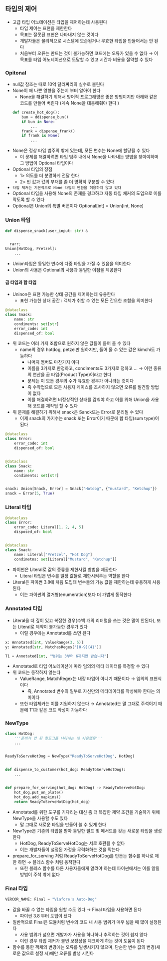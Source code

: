 ## 타입의 제어

- 고급 타입 어노테이션은 타입을 제어하는데 사용된다
    - 타입 제어는 표현을 제한한다
    - 목표는 잘못된 표현은 나타내지 않는 것이다
    - 개발자들은 물리적으로 시스템에 모순된거나 무효한 타입을 만들어서는 안 된다
  - 처음부터 오류는 만드는 것이 불가능하면 코드에는 오류가 있을 수 없다 &rarr; 이 목표를 타입 어노테이션으로 도달할 수 있고 시간과 비용을 절약할 수 있다

### Opitonal

- null값 참조는 때로 10억 달러짜리의 실수로 불린다
- None이 왜 나쁜 영향을 주는지 부터 알아야 한다
    - None을 해결하기 위해서 방어적 프로그래밍은 좋은 방법이지만 아래와 같은 코드를 만들어 버린다 (계속 None을 대응해줘야 한다 )
  ```python
  def create_hot_dog():
      bun = ddispense_bun()
      if bun in None:
          ...
      frank = dispense_frank()
      if frank is None:
          ...
  ```
- None은 정상 타입 범주의 밖에 있는데, 모든 변수는 None에 할당될 수 있다
    - 이 문제를 해결하려면 타입 범주 내에서 None을 나타내는 방법을 찾아야하며 그 방법이 Optional 타입이다
- Optional 타입의 장점
    - 1> 의도를 더 분명하게 전달 한다
    - 2> 빈 값과 값의 부재를 좀 더 명확히 구분할 수 있다
- `타입 체커는 기본적으로 None 타입의 반환을 허용하지 않고 있다`
- Optional 타입을 사용해 None의 존재를 경고하고 자동 타입 체커의 도입으로 이를 막도록 할 수 있다
- Optional은 Union의 특별 버젼이다 Optional[int] = Union[int, None]

### Union 타입

```python
def dispense_snack(user_input: str) &


  rarr;
Union[HotDog, Pretzel]:
    ...
```

- Union타입은 동일한 변수에 다중 타입을 가질 수 있음을 의미한다
- Union의 사용은 Optional의 사용과 동일한 이점을 제공한다

#### 곱 타입과 합 타입

- Uninon은 표현 가능한 상태 공간을 제어하는데 유용한다
    - 표현 가능한 상태 공간 : 객체가 취할 수 있는 모든 간으한 조합을 의미한다

```python
@dataclass
class Snack:
    name: str
    condiments: set[str]
    error_code: int
    dispensed_of: bool
```

- 위 코드는 여러 가지 조합으로 원하지 않은 값들이 들어 올 수 있다
  - name의 경우 hotdog, petzel만 원하지만, 들어 올 수 있는 값은 kimchi도 가능하다
    - 나머지 멤버도 마찬가지 이다
    - 이름을 3가지로 한정하고, condiments도 3가지로 정하고 ... &rarr; 이런 종류의 연산을 곱 타입(Product Type)이라고 한다
    - 문제는 이 모든 경우의 수가 유효한 경우가 아니라는 것이다
    - 즉 수작업으로 모든 사용자 케이스를 조사하지 않으면 오류를 발견할 방법이 없다
    - 이를 해결하려면 비정상적인 상태를 감춰야 하고 이를 위해 Union을 사용해 코드를 재작업 할 수 있다
- 위 문제를 해결하기 위해서 snack은 Sanck또는 Error로 분리될 수 있다
    - 이제 snack의 가지수는 snack 또는 Error이기 때문에 합 타입(sum type)이 된다

```python
@dataclass
class Error:
    error_code: int
    dispensed_of: bool


@dataclass
class Snack:
    name: str
    condiments: set[str]


snack: Union[Snack, Error] = Snack("Hotdog", {"mustard", "Ketchup"})
snack = Error(5, True)
```

### Literal 타입

```python
@dataclass
class Error:
    error_code: Literal[1, 2, 4, 5]
    disposed_of: bool


@dataclass
class Snack:
    name: Literal["Pretzel", "Hot Dog"]
    condimetns: set[Literal["Mustard", "Ketchup"]]
```

- 파이썬은 Literal로 값의 종류를 제한사킬 방법을 제공한다
    - Literal 타입은 변수를 일정 값들로 제한시켜주는 역할을 한다
- Literal은 파이썬 3.8에 처음 도입돼 변수들의 가능 값을 제한하는데 유용하게 사용된다
    - 이는 파이썬의 열거형(enumeration)보다 더 가볍게 동작한다

### Annotated 타입

- Literal을 더 깊이 있고 복잡한 경우(수백 개의 리터럴을 쓰는 것은 말이 안된다), 또는 Literal로 제약이 불가능한 경우가 있다
    - 이럴 경우에는 Annotated를 쓰면 된다

```python
x: Annotated[int, ValueRange(3, 5)]
y: Annotated[str, MatchesReges('[0-9]{4}')]

T1 = Annotated[int, "범위는 3부터 6까지만 받습니다"]
```

- Annotated로 타입 어노테이션에 따라 임의의 메타 테이터를 특정할 수 있다
- 위 코드는 동작하지 않는다
  - ValueRange, MatchRegex는 내장 타입이 아니기 때문이다 &rarr; 임의의 표현식이다
    - 즉, Annotated 변수의 일부로 자신만의 메타데이터를 작성해야 한다는 의미이다
  - 또한 타입체커는 이를 지원하지 않는다 &rarr; Annotated는 말 그대로 주석이기 때문에 T1과 같은 코드 작성이 가능하다

### NewType

```python
class HotDog:
    '''준비가 안 된 핫도그를 나타내는 데 사용됐음'''
    ...


ReadyToServeHotDog = NewType("ReadyToServeHotDog", HotDog)


def dispense_to_customer(hot_dog: ReadyToServeHotDog):
    ...


def prepare_for_serving(hot_dog: HotDog) -> ReadyToServeHotDog:
    hot_dog.put_on_plate()
    hot_dog.add_napkins()
    return ReadyToServeHotDog(hot_dog)
```

- Annotated를 위한 도구를 기다리는 대신 좀 더 복잡한 제약 조건을 기술하기 위해 NewType을 사용할 수도 있다
    - 말 그대로 새로운 타입을 만들어 쓸 수 있게 한다
- NewType은 기존의 타입을 받아 동일한 필드 및 메서드를 갖는 새로운 타입을 생성한다
    - HotDog, ReadyToServeHotDog는 서로 호환될 수 없다
    - 이는 개발자들이 설정된 가정을 무력화하는 것을 막는다
- prepare_for_serving 처럼 ReadyToServeHotDog를 만든는 함수를 하나로 제한 하면 &rarr; 블레스 함수 처럼 동작한다
    - 또한 블레스 함수를 다른 사용자들에게 알려야 하는데 파이썬에서는 이를 알릴 방법이 주석 밖에 없다

### Final 타입

```python
VERCOR_NAME: Final = "Viafore's Auto-Dog"
```

- 값을 바꿀 수 없는 타입을 원할 수도 있다 &rarr; Final 타입을 사용하면 된다
    - 파이썬 3.8 부터 도입이 됐다
- 일반적으로 Final은 모듈처럼 변수의 코드 내 사용 범위가 매우 넓을 때 많이 설정된다
    - 사용 범위가 넓으면 개발자가 사용을 하나하나 추적하는 것이 쉽지 않다
    - 이런 경우 타입 체커가 불변 보장성을 체크하게 하는 것이 도움이 된다
- 함수를 통한 객체의 변경에는 오류를 발생시키지 않으며, 단순한 변수 값의 변경(새로운 값으로 설정 시)에만 오류를 발생 시킨다 